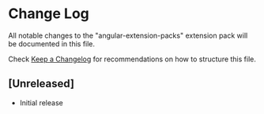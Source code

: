 # Change Log
All notable changes to the "angular-extension-packs" extension pack will be documented in this file.

Check [Keep a Changelog](http://keepachangelog.com/) for recommendations on how to structure this file.

## [Unreleased]
- Initial release
